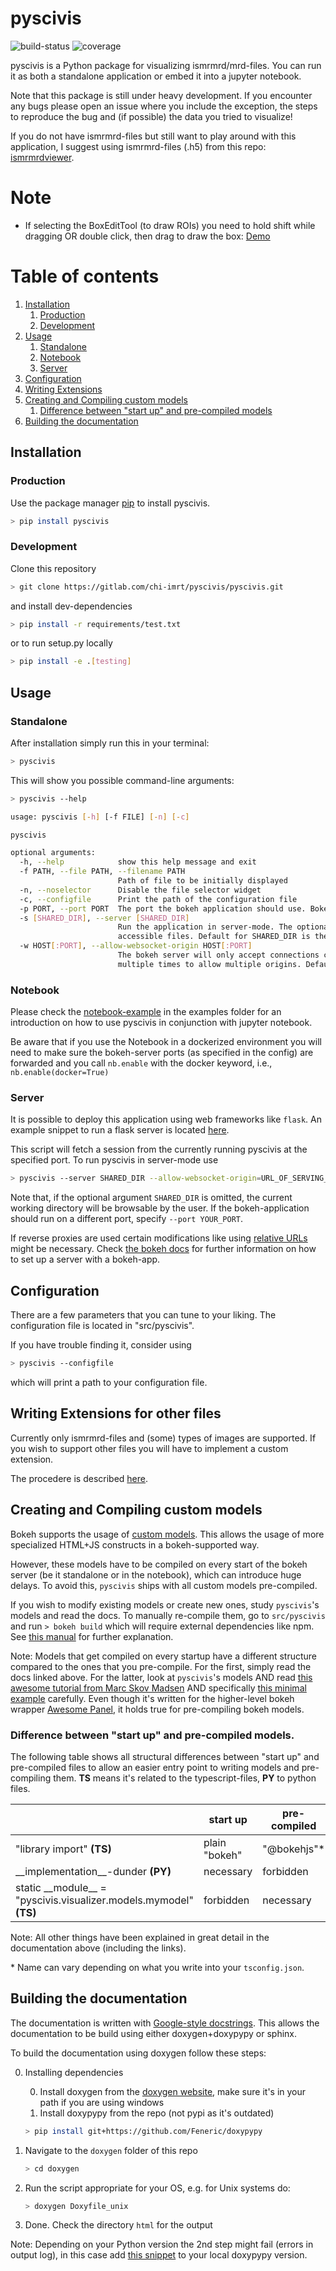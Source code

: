 # pyscivis
![build-status](https://gitlab.com/chi-imrt/pyscivis/pyscivis/badges/main/pipeline.svg) ![coverage](https://gitlab.com/chi-imrt/pyscivis/pyscivis/badges/main/coverage.svg?job=unit-test)

pyscivis is a Python package for visualizing ismrmrd/mrd-files. You can run it as both a standalone application or embed it into  a jupyter notebook.

Note that this package is still under heavy development.
If you encounter any bugs please open an issue where you include the exception, the steps to reproduce the bug and (if possible) the data you tried to visualize!

If you do not have ismrmrd-files but still want to play around with this application, I suggest using ismrmrd-files (.h5) from this repo: [ismrmrdviewer](https://github.com/ismrmrd/ismrmrdviewer/tree/master/res/data).

# Note
- If selecting the BoxEditTool (to draw ROIs) you need to hold shift while dragging OR double click, then drag to draw the box: [Demo](https://docs.bokeh.org/en/latest/docs/user_guide/tools.html#boxedittool)

# Table of contents
1. [Installation](#Installation)
    1. [Production](#Production)
    2. [Development](#Development)
2. [Usage](#Usage)
    1. [Standalone](#Standalone)
    2. [Notebook](#Notebook)
    3. [Server](#Server)
3. [Configuration](#Configuration)
4. [Writing Extensions](#Extensions)
5. [Creating and Compiling custom models](#Models)
    1. [Difference between "start up" and pre-compiled models](#Difference)
6. [Building the documentation](#Documentation)

<a name="Installation"></a>
## Installation

<a name="Production"></a>
### Production

Use the package manager [pip](https://pip.pypa.io/en/stable/) to install pyscivis.

```bash
> pip install pyscivis
```

<a name="Development"></a>
### Development

Clone this repository

```bash
> git clone https://gitlab.com/chi-imrt/pyscivis/pyscivis.git
```

and install dev-dependencies

```bash
> pip install -r requirements/test.txt
```

or to run setup.py locally

```bash
> pip install -e .[testing]
```

<a name="Usage"></a>
## Usage

<a name="Standalone"></a>
### Standalone

After installation simply run this in your terminal:

```bash
> pyscivis
```

This will show you possible command-line arguments:
```bash
> pyscivis --help

usage: pyscivis [-h] [-f FILE] [-n] [-c]

pyscivis

optional arguments:
  -h, --help            show this help message and exit
  -f PATH, --file PATH, --filename PATH
                        Path of file to be initially displayed
  -n, --noselector      Disable the file selector widget
  -c, --configfile      Print the path of the configuration file
  -p PORT, --port PORT  The port the bokeh application should use. Bokeh-default: 5006
  -s [SHARED_DIR], --server [SHARED_DIR]
                        Run the application in server-mode. The optional parameter sets the root directory containing
                        accessible files. Default for SHARED_DIR is the current working directory
  -w HOST[:PORT], --allow-websocket-origin HOST[:PORT]
                        The bokeh server will only accept connections coming from the specified URL. Can be specified
                        multiple times to allow multiple origins. Default: localhost:5006
```

<a name="Notebook"></a>
### Notebook

Please check the [notebook-example](https://gitlab.com/chi-imrt/pyscivis/pyscivis/-/tree/main/examples/pyscivis-demo.ipynb) in the examples folder for an introduction on how to use pyscivis in conjunction with jupyter notebook.

Be aware that if you use the Notebook in a dockerized environment you will need to make sure the bokeh-server ports (as specified in the config) are forwarded and you call `nb.enable` with the docker keyword, i.e., `nb.enable(docker=True)`


<a name="Server"></a>
### Server

It is possible to deploy this application using web frameworks like `flask`.
An example snippet to run a flask server is located <a href="src/pyscivis/flask_deploy.py" target="_blank">here</a>.

This script will fetch a session from the currently running pyscivis at the specified port.
To run pyscivis in server-mode use
```bash
> pyscivis --server SHARED_DIR --allow-websocket-origin=URL_OF_SERVING_WEBSITE:PORT
``` 

Note that, if the optional argument `SHARED_DIR` is omitted, the current working directory will be browsable by the user.
If the bokeh-application should run on a different port, specify `--port YOUR_PORT`.

If reverse proxies are used certain modifications like using [relative URLs](https://docs.bokeh.org/en/latest/docs/reference/embed.html#bokeh.embed.server_document) might be necessary.
Check [the bokeh docs](https://docs.bokeh.org/en/latest/docs/user_guide/server.html#embedding-bokeh-server-as-a-library) for further information on how to set up a server with a bokeh-app.

<a name="Configuration"></a>
## Configuration

There are a few parameters that you can tune to your liking.
The configuration file is located in "src/pyscivis".

If you have trouble finding it, consider using

```bash
> pyscivis --configfile
```

which will print a path to your configuration file.

<a name="Extensions"></a>
## Writing Extensions for other files

Currently only ismrmrd-files and (some) types of images are supported.
If you wish to support other files you will have to implement a custom extension.

The procedere is described <a href="src/pyscivis/visualizer/extensions/README.md" target="_blank">here</a>.


<a name="Models"></a>
## Creating and Compiling custom models

Bokeh supports the usage of [custom models](https://docs.bokeh.org/en/latest/docs/user_guide/extensions.html#extending-bokeh).
This allows the usage of more specialized HTML+JS constructs in a bokeh-supported way.

However, these models have to be compiled on every start of the bokeh server (be it standalone or in the notebook), which can introduce huge delays.
To avoid this, `pyscivis` ships with all custom models pre-compiled.

If you wish to modify existing models or create new ones, study `pyscivis`'s models and read the docs.
To manually re-compile them, go to `src/pyscivis` and run `> bokeh build` which will require external dependencies like npm.
See [this manual](https://docs.bokeh.org/en/latest/docs/user_guide/extensions.html#pre-built-extensions) for further explanation.

Note: 
Models that get compiled on every startup have a different structure compared to the ones that you pre-compile.
For the first, simply read the docs linked above. For the latter, look at `pyscivis`'s models AND read [this awesome tutorial from Marc Skov Madsen](https://awesome-panel.readthedocs.io/en/latest/guides/awesome-panel-extensions-guide/bokeh-extensions.html#prebuilt-bokeh-extensions) AND specifically [this minimal example](https://github.com/golmschenk/bokeh_prebuilt_extension_example) carefully. Even though it's written for the higher-level bokeh wrapper [Awesome Panel](https://awesome-panel.org/), it holds true for pre-compiling bokeh models.

### Difference between "start up" and pre-compiled models.
The following table shows all structural differences between "start up" and pre-compiled files to allow an easier entry point to writing models and pre-compiling them.
**TS** means it's related to the typescript-files, **PY** to python files.

|  | start up | pre-compiled |
| ------ | ------ | ------ |
| "library import" **(TS)** | plain "bokeh" | "@bokehjs"* |
| \_\_implementation\_\_-dunder **(PY)** | necessary | forbidden |
|static \_\_module\_\_ = "pyscivis.visualizer.models.mymodel" **(TS)** | forbidden | necessary|

Note: All other things have been explained in great detail in the documentation above (including the links).

\* Name can vary depending on what you write into your `tsconfig.json`.
<a name="Documentation"></a>
## Building the documentation

The documentation is written with [Google-style docstrings](https://google.github.io/styleguide/pyguide.html#382-modules).
This allows the documentation to be build using either doxygen+doxypypy or sphinx.

To build the documentation using doxygen follow these steps:

0. Installing dependencies

    0. Install doxygen from the [doxygen website](https://www.doxygen.nl/download.html), make sure it's in your path if you are using windows
    1. Install doxypypy from the repo (not pypi as it's outdated)
    ```bash
    > pip install git+https://github.com/Feneric/doxypypy
    ```
1. Navigate to the `doxygen` folder of this repo
    ```bash
    > cd doxygen
    ```
2. Run the script appropriate for your OS, e.g. for Unix systems do:
    ```bash
    > doxygen Doxyfile_unix
    ```
3. Done. Check the directory `html` for the output

Note: Depending on your Python version the 2nd step might fail (errors in output log), in this case add [this snippet](https://github.com/Feneric/doxypypy/issues/70#issuecomment-583398545) to your local doxypypy version.
